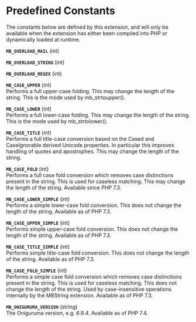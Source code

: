 Predefined Constants
====================

The constants below are defined by this extension, and will only be
available when the extension has either been compiled into PHP or
dynamically loaded at runtime.

**`MB_OVERLOAD_MAIL`** (<span class="type">int</span>)  
<span class="simpara"> </span>

**`MB_OVERLOAD_STRING`** (<span class="type">int</span>)  
<span class="simpara"> </span>

**`MB_OVERLOAD_REGEX`** (<span class="type">int</span>)  
<span class="simpara"> </span>

**`MB_CASE_UPPER`** (<span class="type">int</span>)  
<span class="simpara"> Performs a full upper-case folding. This may
change the length of the string. This is the mode used by
mb\_strtoupper(). </span>

**`MB_CASE_LOWER`** (<span class="type">int</span>)  
<span class="simpara"> Performs a full lower-case folding. This may
change the length of the string. This is the mode used by
mb\_strtolower(). </span>

**`MB_CASE_TITLE`** (<span class="type">int</span>)  
<span class="simpara"> Performs a full title-case conversion based on
the Cased and CaseIgnorable derived Unicode properties. In particular
this improves handling of quotes and apostrophes. This may change the
length of the string. </span>

**`MB_CASE_FOLD`** (<span class="type">int</span>)  
<span class="simpara"> Performs a full case fold conversion which
removes case distinctions present in the string. This is used for
caseless matching. This may change the length of the string. Available
since PHP 7.3. </span>

**`MB_CASE_LOWER_SIMPLE`** (<span class="type">int</span>)  
<span class="simpara"> Performs a simple lower-case fold conversion.
This does not change the length of the string. Available as of PHP 7.3.
</span>

**`MB_CASE_UPPER_SIMPLE`** (<span class="type">int</span>)  
<span class="simpara"> Performs simple upper-case fold conversion. This
does not change the length of the string. Available as of PHP 7.3.
</span>

**`MB_CASE_TITLE_SIMPLE`** (<span class="type">int</span>)  
<span class="simpara"> Performs simple title-case fold conversion. This
does not change the length of the string. Available as of PHP 7.3.
</span>

**`MB_CASE_FOLD_SIMPLE`** (<span class="type">int</span>)  
<span class="simpara"> Performs a simple case fold conversion which
removes case distinctions present in the string. This is used for
caseless matching. This does not change the length of the string. Used
by case-insensitive operations internally by the MBString extension.
Available as of PHP 7.3. </span>

**`MB_ONIGURUMA_VERSION`** (<span class="type">string</span>)  
<span class="simpara"> The Oniguruma version, e.g. *6.9.4*. Available as
of PHP 7.4. </span>
